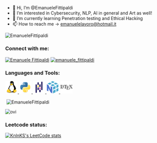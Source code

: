 - 👋 Hi, I’m @EmanueleFittipaldi
- 👀 I’m interested in Cybersecurity, NLP, AI in general and Art as well!
- 🌱 I’m currently learning Penetration testing and Ethical Hacking
- 📫 How to reach me -> emanuelelavoro@hotmail.it

<p align="left"> <img src="https://komarev.com/ghpvc/?username=EmanueleFittipaldi&label=Profile%20views&color=0e75b6&style=flat" alt="EmanueleFittipaldi" /> </p>

<h3 align="left">Connect with me:</h3>
<p align="left">
<a href="https://www.linkedin.com/in/emanuele-fittipaldi-0b2119212/" target="blank"><img align="center" src="https://raw.githubusercontent.com/rahuldkjain/github-profile-readme-generator/master/src/images/icons/Social/linked-in-alt.svg" alt="Emanuele Fittipaldi" height="30" width="40" /></a>
<a href="https://instagram.com/emanuele_fittipaldi" target="blank"><img align="center" src="https://raw.githubusercontent.com/rahuldkjain/github-profile-readme-generator/master/src/images/icons/Social/instagram.svg" alt="emanuele_fittipaldi" height="30" width="40" /></a>
</p>

<h3 align="left">Languages and Tools:</h3>
<a href="https://www.linux.org/" target="_blank"> <img src="https://raw.githubusercontent.com/devicons/devicon/master/icons/linux/linux-original.svg" alt="linux" width="40" height="40"/> </a>
<a href="https://www.python.org" target="_blank"> <img src="https://github.com/devicons/devicon/blob/master/icons/python/python-original.svg" alt="python" width="40" height="40"/> </a>
<a href="https://pandas.pydata.org" target="_blank"> <img src="https://github.com/devicons/devicon/blob/master/icons/pandas/pandas-original.svg" alt="pandas" width="40" height="40"/> </a>
<a href="https://numpy.org" target="_blank"> <img src="https://github.com/devicons/devicon/blob/master/icons/numpy/numpy-original.svg" alt="numpy" width="40" height="40"/> </a>
<a href="https://www.latex-project.org" target="_blank"> <img src="https://github.com/devicons/devicon/blob/master/icons/latex/latex-original.svg" width="40" height="40"/> </a>


<p>&nbsp;<img align="center" src="https://github-readme-stats.vercel.app/api?username=EmanueleFittipaldi&show_icons=true&locale=en" alt="EmanueleFittipaldi" /></p>

<img src="https://github-readme-stats.vercel.app/api/top-langs?username=EmanueleFittipaldi&show_icons=true&locale=en&layout=compact" alt="ovi" />
<h3 align="left">Leetcode status:</h3>

[![KnlnKS's LeetCode stats](https://leetcode-stats-six.vercel.app/api?username=EmanueleFittipaldi)](https://github.com/EmanueleFittipaldi/github-readme)
